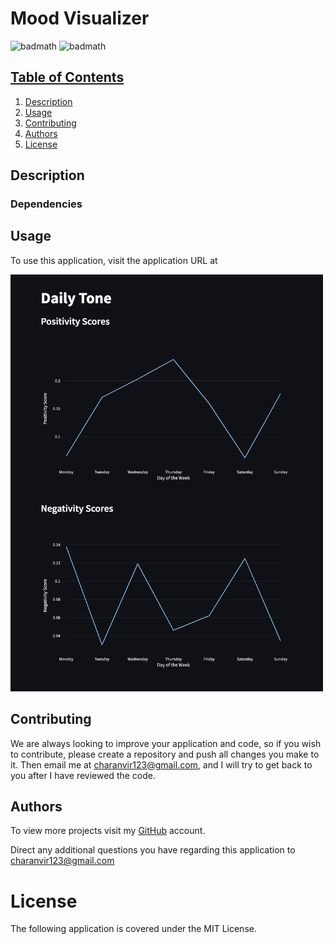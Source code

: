 # Mood Visualizer

![badmath](https://img.shields.io/badge/License-MIT-blue) ![badmath](https://img.shields.io/badge/Version-1.0-purple)

## <u>Table of Contents</u>

1. [Description](#Description)
2. [Usage](#Usage)
3. [Contributing](#Contributing)
4. [Authors](#Authors)
5. [License](#License)

## Description



### Dependencies

## Usage

To use this application, visit the application URL
at 

<img src="images/1.png" width="500">


## Contributing

We are always looking to improve your application and code, so if you wish to contribute, please create a repository and
push all changes you make to it. Then email me at charanvir123@gmail.com, and I will try to get back to you after I have
reviewed the code.

## Authors

To view more projects visit my [GitHub](https://github.com/Charanvir) account.

Direct any additional questions you have regarding this application to charanvir123@gmail.com

# License

The following application is covered under the MIT License.